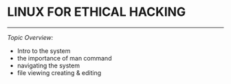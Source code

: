 # LINUX FOR ETHICAL HACKING 

___

*Topic Overview:*

- Intro to the system
- the importance of man command
- navigating the system
- file viewing creating & editing
